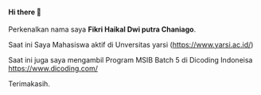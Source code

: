 #### Hi there 👋

Perkenalkan nama saya **Fikri Haikal Dwi putra Chaniago**.

Saat ini Saya Mahasiswa aktif di Unversitas yarsi (https://www.yarsi.ac.id/)

Saat ini juga saya mengambil Program MSIB Batch 5 di Dicoding Indoneisa https://www.dicoding.com/

Terimakasih.
